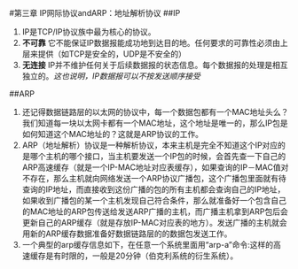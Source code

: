 #第三章 IP网际协议andARP：地址解析协议
##IP

1. IP是TCP/IP协议族中最为核心的协议。
2. **不可靠** 它不能保证IP数据报能成功地到达目的地。任何要求的可靠性必须由上层来提供（如TCP是安全的，UDP是不安全的）
3. **无连接** IP并不维护任何关于后续数据报的状态信息。每个数据报的处理是相互独立的。*这也说明，IP数据报可以不按发送顺序接受*

##ARP

1. 还记得数据链路层的以太网的协议中，每一个数据包都有一个MAC地址头么？我们知道每一块以太网卡都有一个MAC地址，这个地址是唯一的，那么IP包是如何知道这个MAC地址的？这就是ARP协议的工作。
2. ARP（地址解析）协议是一种解析协议，本来主机是完全不知道这个IP对应的是哪个主机的哪个接口，当主机要发送一个IP包的时候，会首先查一下自己的ARP高速缓存（就是一个IP-MAC地址对应表缓存），如果查询的IP－MAC值对不存在，那么主机就向网络发送一个ARP协议广播包，这个广播包里面就有待查询的IP地址，而直接收到这份广播的包的所有主机都会查询自己的IP地址，如果收到广播包的某一个主机发现自己符合条件，那么就准备好一个包含自己的MAC地址的ARP包传送给发送ARP广播的主机，而广播主机拿到ARP包后会更新自己的ARP缓存（就是存放IP-MAC对应表的地方）。发送广播的主机就会用新的ARP缓存数据准备好数据链路层的的数据包发送工作。
3. 一个典型的arp缓存信息如下，在任意一个系统里面用“arp-a”命令:这样的高速缓存是有时限的，一般是20分钟（伯克利系统的衍生系统）。
